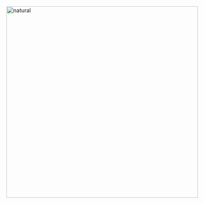 
<!--Insert an image and create a link such that clicking on image takes user to other page.-->
<!DOCTYPE html>
<html>
  <head>
    <title>HTML img tag</title>
  </head>
  <body>
    <img src="https://helpdeskgeek.com/wp-content/pictures/2009/05/html.jpg.optimal.jpg" width="500” height="200"
    alt="natural" />
  </body>
  </html>
